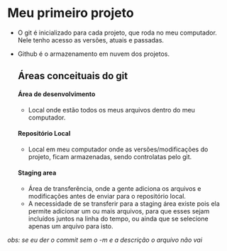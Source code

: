 # Meu primeiro projeto

- O git é inicializado para cada projeto, que roda no meu computador. Nele tenho acesso as versões, atuais e passadas.

- Github é o armazenamento em nuvem dos projetos.
  
  ## Áreas conceituais do git
  
  #### Área de desenvolvimento
  
  - Local onde estão todos os meus arquivos dentro do meu computador. 
  
  #### Repositório Local
  
  - Local em meu computador onde as versões/modificações do projeto, ficam armazenadas, sendo controlatas pelo git.
  
  #### Staging area
  
  - Área de transferência, onde a gente adiciona os arquivos e modificações antes de enviar para o repositório local.
  - A necessidade de se transferir para a staging área existe pois ela permite adicionar um ou mais arquivos, para que esses sejam incluídos juntos na linha do tempo, ou ainda que se selecione apenas um arquivo para isto.

_obs: se eu der o commit sem o -m e a descrição o arquivo não vai_
